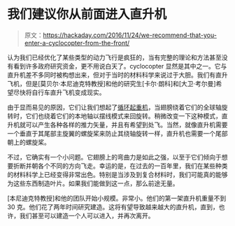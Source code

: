 # 我们建议你从前面进入直升机

> 原文：<https://hackaday.com/2016/11/24/we-recommend-that-you-enter-a-cyclocopter-from-the-front/>

认为我们已经优化了某些类型的动力飞行是疯狂的，当有完整的理论和方法甚至没有看到许多政府研究资金，更不用说白天了。cyclocopter 显然是其中之一。它与直升机差不多同时被构想出来，但对于当时的材料科学来说过于大胆。我们有直升飞机，但是[莫贝尔·本尼迪克特教授]和他的研究生[卡尔·朗科]和[大卫·考尔曼]希望尽快将自行车直升飞机变成现实。

由于显而易见的原因，它们让我们想起了[循环起重机](http://hackaday.com/2016/10/06/maybe-your-next-robot-should-be-a-cyclocrane/)，当翅膀绕着它们的全球轴旋转时，它们也绕着它们的本地轴以摆线模式来回旋转。稍微改变一下这种模式，直升机就可以产生各种各样的推力矢量，并且有希望到处飞。当然，就像直升机需要一个垂直于其尾部主旋翼的螺旋桨来防止其绕轴旋转一样，直升机也需要一个尾部朝上的螺旋桨。

不过，它确实有一个小问题。它翅膀上的弯曲力是如此之强，以至于它们倾向于想要折断并朝各个不同的方向飞走。幸运的是，在过去的一百年里，我们在某些种类的材料科学上已经变得非常出色。特别是当涉及到复合材料时，我们可能真的能够为这些东西制造叶片。如果我们能做到这一点，那么前途无量。

[本尼迪克特教授]和他的团队开始小规模。非常小。他们的第一架直升机重量不到 30 克。他们花了两年时间研究建造。这将有望导致越来越大的直升机，直到，也许，我们甚至可以建造一个人可以进入，并再次离开。
